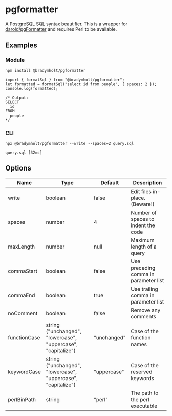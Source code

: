# pgformatter

A PostgreSQL SQL syntax beautifier.  This is a wrapper for [darold/pgFormatter](https://github.com/darold/pgFormatter) and requires Perl to be available.

## Examples

### Module

```
npm install @bradymholt/pgformatter 
```

```
import { formatSql } from "@bradymholt/pgformatter";
let formatted = formatSql("select id from people", { spaces: 2 });
console.log(formatted);

/* Output:
SELECT
  id
FROM
  people
*/
```

### CLI

```
npx @bradymholt/pgformatter --write --spaces=2 query.sql

query.sql [32ms]
```

## Options

| Name         | Type                                                         | Default     | Description                           | 
|--------------|--------------------------------------------------------------|-------------|---------------------------------------| 
| write        | boolean                                                      | false       | Edit files in-place. (Beware!)        | 
| spaces       | number                                                       | 4           | Number of spaces to indent the code   | 
| maxLength    | number                                                       | null        | Maximum length of a query             | 
| commaStart   | boolean                                                      | false       | Use preceding comma in parameter list | 
| commaEnd     | boolean                                                      | true        | Use trailing comma in parameter list  | 
| noComment    | boolean                                                      | false       | Remove any comments                   | 
| functionCase | string ("unchanged", "lowercase", "uppercase", "capitalize") | "unchanged" | Case of the function names            | 
| keywordCase  | string ("unchanged", "lowercase", "uppercase", "capitalize") | "uppercase" | Case of the reserved keywords         | 
| perlBinPath  | string                                                       | "perl"      | The path to the perl executable       | 
